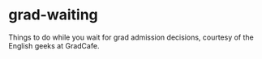 # grad-waiting
Things to do while you wait for grad admission decisions, courtesy of the English geeks at GradCafe.
